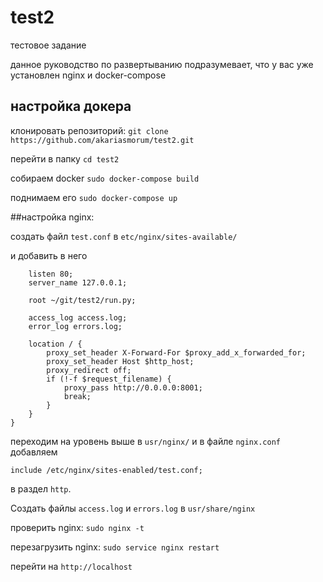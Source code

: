 # test2
тестовое задание

данное руководство по развертыванию подразумевает, что у вас уже установлен nginx и docker-compose

## настройка докера

клонировать репозиторий:
`git clone https://github.com/akariasmorum/test2.git`

перейти в папку
`cd test2`

собираем docker
`sudo docker-compose build`

поднимаем его
`sudo docker-compose up`

##настройка nginx:

создать файл `test.conf` в
`etc/nginx/sites-available/`

и добавить в него
```server {
    listen 80;
    server_name 127.0.0.1;
 
    root ~/git/test2/run.py;
  
    access_log access.log;
    error_log errors.log;

    location / {
        proxy_set_header X-Forward-For $proxy_add_x_forwarded_for;
        proxy_set_header Host $http_host;
        proxy_redirect off;
        if (!-f $request_filename) {
            proxy_pass http://0.0.0.0:8001;
            break;
        }
    }
}
```
переходим на уровень выше в
`usr/nginx/`
и в файле `nginx.conf` добавляем

`include /etc/nginx/sites-enabled/test.conf;`

в раздел `http`.

Cоздать файлы `access.log` и `errors.log` в
`usr/share/nginx`

проверить nginx:
`sudo nginx -t`

перезагрузить nginx:
`sudo service nginx restart`

перейти на `http://localhost`




